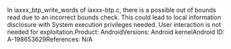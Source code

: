 In iaxxx_btp_write_words of iaxxx-btp.c, there is a possible out of bounds read due to an incorrect bounds check. This could lead to local information disclosure with System execution privileges needed. User interaction is not needed for exploitation.Product: AndroidVersions: Android kernelAndroid ID: A-198653629References: N/A